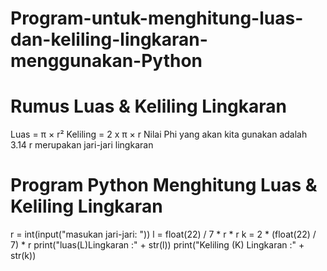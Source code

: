 # Program-untuk-menghitung-luas-dan-keliling-lingkaran-menggunakan-Python
# Rumus Luas & Keliling Lingkaran
Luas     = π × r²
Keliling = 2 x π × r
Nilai Phi yang akan kita gunakan adalah 3.14
r merupakan jari-jari lingkaran
# Program Python Menghitung Luas & Keliling Lingkaran
r = int(input("masukan jari-jari: "))
l = float(22) / 7 * r * r
k = 2 * (float(22) / 7) * r
print("luas(L)Lingkaran :" + str(l))
print("Keliling (K) Lingkaran :" + str(k))
